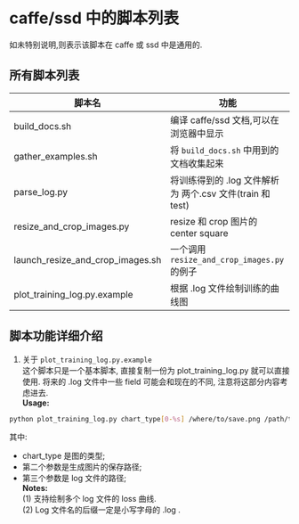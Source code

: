 # caffe/ssd 中的脚本列表    
如未特别说明,则表示该脚本在 caffe 或 ssd 中是通用的.   

## 所有脚本列表    

|脚本名 | 功能|
|-----|-----|
| build_docs.sh | 编译 caffe/ssd 文档,可以在浏览器中显示 |
| gather_examples.sh | 将 `build_docs.sh` 中用到的文档收集起来 |
| parse_log.py | 将训练得到的 .log 文件解析为 两个.csv 文件(train 和 test) |
| resize_and_crop_images.py | resize 和 crop 图片的 center square |
| launch_resize_and_crop_images.sh | 一个调用 `resize_and_crop_images.py` 的例子 |
| plot_training_log.py.example | 根据 .log 文件绘制训练的曲线图 |

## 脚本功能详细介绍    
1. 关于 `plot_training_log.py.example`   
这个脚本只是一个基本脚本, 直接复制一份为 plot_training_log.py 就可以直接使用.
将来的 .log 文件中一些 field 可能会和现在的不同, 注意将这部分内容考虑进去.   
**Usage:**    
```bash
python plot_training_log.py chart_type[0-%s] /where/to/save.png /path/to/first.log ...   
```   
其中:  
- chart_type 是图的类型;   
- 第二个参数是生成图片的保存路径;  
- 第三个参数是 log 文件的路径;   
**Notes:**  
(1) 支持绘制多个 log 文件的 loss 曲线.   
(2) Log 文件名的后缀一定是小写字母的 .log .   
